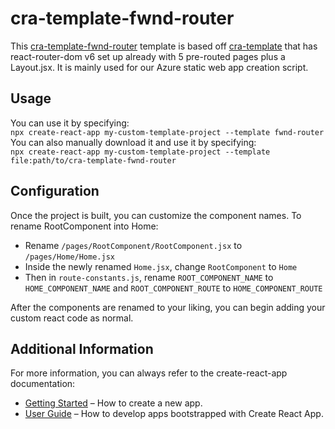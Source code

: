 # cra-template-fwnd-router

This [cra-template-fwnd-router](https://github.com/fwnanodev/cra-template-fwnd-router) template is based off [cra-template](https://www.npmjs.com/package/cra-template) that has react-router-dom v6 set up already with 5 pre-routed pages plus a Layout.jsx. It is mainly used for our Azure static web app creation script.

## Usage

You can use it by specifying:\
`npx create-react-app my-custom-template-project --template fwnd-router`\
You can also manually download it and use it by specifying:\
`npx create-react-app my-custom-template-project --template file:path/to/cra-template-fwnd-router`

## Configuration

Once the project is built, you can customize the component names. To rename RootComponent into Home:
- Rename `/pages/RootComponent/RootComponent.jsx` to `/pages/Home/Home.jsx` 
- Inside the newly renamed `Home.jsx`, change `RootComponent` to `Home`
- Then in `route-constants.js`, rename `ROOT_COMPONENT_NAME` to `HOME_COMPONENT_NAME` and `ROOT_COMPONENT_ROUTE` to `HOME_COMPONENT_ROUTE`

After the components are renamed to your liking, you can begin adding your custom react code as normal.

## Additional Information
For more information, you can always refer to the create-react-app documentation:
- [Getting Started](https://create-react-app.dev/docs/getting-started) – How to create a new app.
- [User Guide](https://create-react-app.dev) – How to develop apps bootstrapped with Create React App.
